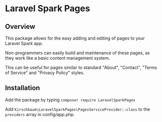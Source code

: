 # Laravel Spark Pages

## Overview

This package allows for the easy adding and editing of pages to your Laravel Spark app.

Non-programmers can easily build and maintenance of these pages, as they work like a basic content management system.

This can be useful for pages similar to standard "About", "Contact", "Terms of Service" and "Privacy Policy" styles.

## Installation

Add the package by typing `composer require LaravelSparkPages`

Add `Kirschbaum\LaravelSparkPages\PagesServiceProvider::class` to the `providers` array in config/app.php.
